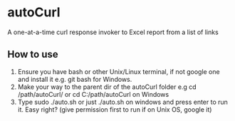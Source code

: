 # autoCurl

A one-at-a-time curl response invoker to Excel report from a list of links

## How to use

1. Ensure you have bash or other Unix/Linux terminal, if not google one and install it e.g. git bash for Windows.
2. Make your way to the parent dir of the autoCurl folder e.g cd /path/autoCurl/ or cd C:/path/autoCurl on Windows
3. Type sudo ./auto.sh or just ./auto.sh on windows and press enter to run it. Easy right? (give permission first to run if on Unix OS, google it)
